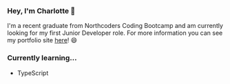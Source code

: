 ### Hey, I'm Charlotte 👋

I'm a recent graduate from Northcoders Coding Bootcamp and am currently looking for my first Junior Developer role. For more information you can see my portfolio site <a href='https://www.charlotteianson.com/'>here</a>! 😄

### Currently learning...
* TypeScript
